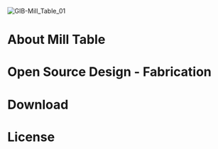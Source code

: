 ![GIB-Mill_Table_01](https://user-images.githubusercontent.com/97519980/150094054-393e8aac-447b-4bab-aae1-b19ecc2e53d9.jpg)

# About Mill Table

# Open Source Design - Fabrication 

# Download 

# License
